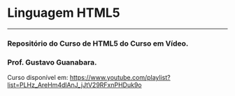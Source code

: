 # Linguagem HTML5
---
### Repositório do Curso de HTML5 do Curso em Vídeo.
### Prof. Gustavo Guanabara.

Curso disponível em:  https://www.youtube.com/playlist?list=PLHz_AreHm4dlAnJ_jJtV29RFxnPHDuk9o

